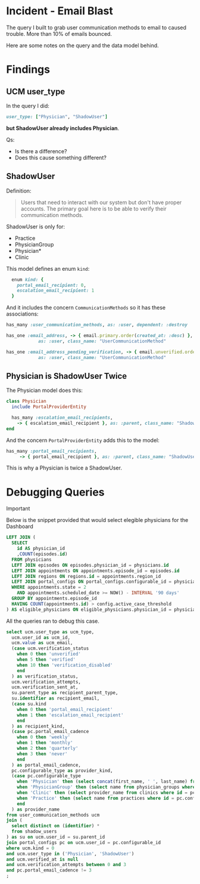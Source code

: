 # Incident - Email Blast

The query I built to grab user communication methods to email to caused trouble. More than 10% of emails bounced.

Here are some notes on the query and the data model behind.

# Findings

## UCM user_type

In the query I did:

```ruby
user_type: ["Physician", "ShadowUser"]
```

**but ShadowUser already includes Physician**.

Qs:
- Is there a difference?
- Does this cause something different?

## ShadowUser

Definition:
> Users that need to interact with our system but don't have proper accounts. The primary goal here is to be able to verify their communication methods.

ShadowUser is only for:

- Practice
- PhysicianGroup
- Physician*
- Clinic

This model defines an enum `kind`:
```ruby
  enum kind: {
    portal_email_recipient: 0,
    escalation_email_recipient: 1
  }
```

And it includes the concern `CommunicationMethods` so it has these associations:
```ruby
has_many :user_communication_methods, as: :user, dependent: :destroy

has_one :email_address, -> { email.primary.order(created_at: :desc) },
            as: :user, class_name: "UserCommunicationMethod"

has_one :email_address_pending_verification, -> { email.unverified.order(created_at: :desc) },
            as: :user, class_name: "UserCommunicationMethod"
```

## Physician is ShadowUser Twice

The Physician model does this:
```ruby
class Physician
  include PortalProviderEntity

  has_many :escalation_email_recipients,
    -> { escalation_email_recipient }, as: :parent, class_name: "ShadowUser"
end
```

And the concern `PortalProviderEntity` adds this to the model:
```ruby
has_many :portal_email_recipients,
	 -> { portal_email_recipient }, as: :parent, class_name: "ShadowUser"
```

This is why a Physician is twice a ShadowUser.

# Debugging Queries

> [!Important]
> Below is the snippet provided that would select elegible physicians for the Dashboard

```sql
LEFT JOIN (
  SELECT
    id AS physician_id
    ,COUNT(episodes.id)
  FROM physicians
  LEFT JOIN episodes ON episodes.physician_id = physicians.id
  LEFT JOIN appointments ON appointments.episode_id = episodes.id
  LEFT JOIN regions ON regions.id = appointments.region_id
  LEFT JOIN portal_configs ON portal_configs.configurable_id = physicians.id
  WHERE appointments.state = 2
    AND appointments.scheduled_date >= NOW() - INTERVAL '90 days'
  GROUP BY appointments.episode_id
  HAVING COUNT(appointments.id) > config.active_case_threshold
) AS eligible_physicians ON eligible_physicians.physician_id = physicians.id
```

All the queries ran to debug this case.

```sql
select ucm.user_type as ucm_type,
  ucm.user_id as ucm_id,
  ucm.value as ucm_email,
  (case ucm.verification_status
    when 0 then 'unverified'
    when 5 then 'verified'
    when 10 then 'verification_disabled'
    end
  ) as verification_status,
  ucm.verification_attempts,
  ucm.verification_sent_at,
  su.parent_type as recipient_parent_type,
  su.identifier as recipient_email,
  (case su.kind
    when 0 then 'portal_email_recipient'
    when 1 then 'escalation_email_recipient'
    end
  ) as recipient_kind,
  (case pc.portal_email_cadence
    when 0 then 'weekly'
    when 1 then 'monthly'
    when 2 then 'quarterly'
    when 3 then 'never'
    end
  ) as portal_email_cadence,
  pc.configurable_type as provider_kind,
  (case pc.configurable_type
    when 'Physician' then (select concat(first_name, ' ', last_name) from physicians where id = pc.configurable_id)
    when 'PhysicianGroup' then (select name from physician_groups where id = pc.configurable_id)
    when 'Clinic' then (select provider_name from clinics where id = pc.configurable_id)
    when 'Practice' then (select name from practices where id = pc.configurable_id)
    end
  ) as provider_name
from user_communication_methods ucm
join (
  select distinct on (identifier) * 
  from shadow_users
) as su on ucm.user_id = su.parent_id
join portal_configs pc on ucm.user_id = pc.configurable_id
where ucm.kind = 0
and ucm.user_type in ('Physician', 'ShadowUser')
and ucm.verified_at is null
and ucm.verification_attempts between 0 and 3
and pc.portal_email_cadence != 3
;
```